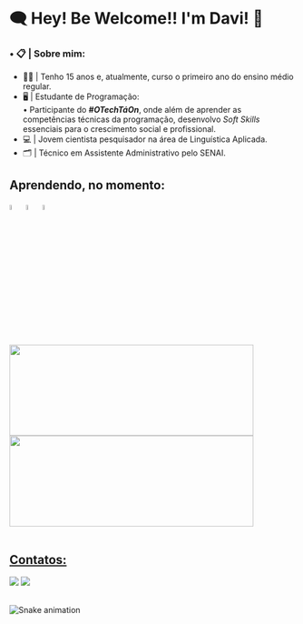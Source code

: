 # 🗨 Hey! Be Welcome!! I'm Davi! 🔎
### • 📋 | Sobre mim:
* 👦🏽 | Tenho 15 anos e, atualmente, curso o primeiro ano do ensino médio regular.
* 🖥 | Estudante de Programação:<br>
• Participante do **_#OTechTáOn_**, onde além de aprender as competências técnicas da programação, desenvolvo _Soft Skills_ essenciais para o crescimento social e profissional.
* 💻 | Jovem cientista pesquisador na área de Linguística Aplicada.
* 🗂 | Técnico em Assistente Administrativo pelo SENAI.

## Aprendendo, no momento: 
<div>
<img src="https://cdn.jsdelivr.net/gh/devicons/devicon/icons/git/git-original.svg" width="5%" height="5%"/> 
<img src="https://cdn.jsdelivr.net/gh/devicons/devicon/icons/javascript/javascript-original.svg" width="5%" height="5%" />
<img src="https://cdn.jsdelivr.net/gh/devicons/devicon/icons/html5/html5-original.svg" width="5%" height="5%" />
</div>
<br>
<br>
<br>
<div>
    <a href="https://github.com/nDavii">
    <img height="160em" width="430em" src="https://github-readme-stats.vercel.app/api/top-langs/?username=nDavii&layout=compact&langs_count=7&theme=dracula"/>
    <img height="160em" width="430em" src="https://github-readme-stats.vercel.app/api?username=nDavii&show_icons=true&theme=dracula&include_all_commits=true&count_private=true"/>
</div>
<br>
  
## Contatos:
<div>
<a href = "mailto:ndaviix@gmail.com"><img src="https://img.shields.io/badge/Gmail-D14836?style=for-the-badge&logo=gmail&logoColor=white" target="_blank"></a>
<a href="https://www.linkedin.com/in/davi-nascimento-de-jesus" target="_blank"><img src="https://img.shields.io/badge/-LinkedIn-%230077B5?style=for-the-badge&logo=linkedin&logoColor=white" target="_blank"></a>   
</div>
<br>
  
![Snake animation](https://github.com/nDavii/nDavii/blob/output/github-contribution-grid-snake.svg)
  

